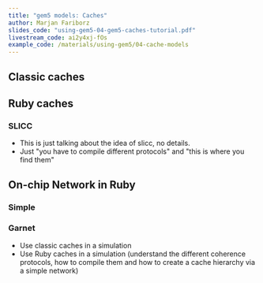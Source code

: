 ```yaml
---
title: "gem5 models: Caches"
author: Marjan Fariborz
slides_code: "using-gem5-04-gem5-caches-tutorial.pdf"
livestream_code: ai2y4xj-fOs
example_code: /materials/using-gem5/04-cache-models
---
```


## Classic caches

## Ruby caches

### SLICC

- This is just talking about the idea of slicc, no details.
- Just "you have to compile different protocols" and "this is where you find them"

## On-chip Network in Ruby

### Simple

### Garnet

- Use classic caches in a simulation
- Use Ruby caches in a simulation (understand the different coherence protocols, how to compile them and how to create a cache hierarchy via a simple network)
